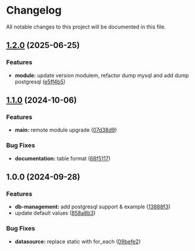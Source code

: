 # Changelog

All notable changes to this project will be documented in this file.

## [1.2.0](https://gitlab.com/espinlabs/gocloud/infrastructure-engine/global-modules/project/modules/aws/wrapper_rds_aurora/compare/v1.1.0...v1.2.0) (2025-06-25)

### Features

* **module:** update version modulem, refactor dump mysql and add dump postgresql ([e5ff4b5](https://gitlab.com/espinlabs/gocloud/infrastructure-engine/global-modules/project/modules/aws/wrapper_rds_aurora/commit/e5ff4b50b1ebd225c85ecdf450ecc68472c4b477))

## [1.1.0](https://gitlab.com/espinlabs/gocloud/infrastructure-engine/global-modules/project/modules/aws/wrapper_rds_aurora/compare/v1.0.0...v1.1.0) (2024-10-06)

### Features

* **main:** remote module upgrade ([07d38d9](https://gitlab.com/espinlabs/gocloud/infrastructure-engine/global-modules/project/modules/aws/wrapper_rds_aurora/commit/07d38d9c3920a6c40ee85355706a2c012705d1cd))

### Bug Fixes

* **documentation:** table format ([68f5117](https://gitlab.com/espinlabs/gocloud/infrastructure-engine/global-modules/project/modules/aws/wrapper_rds_aurora/commit/68f5117aa2b41a570c464aaa9ec94271b6f09ba0))

## 1.0.0 (2024-09-28)

### Features

* **db-management:** add postgresql support & example ([13888f3](https://gitlab.com/espinlabs/gocloud/infrastructure-engine/global-modules/project/modules/aws/wrapper_rds_aurora/commit/13888f3b802bd3a9110bb758faedaba449f00419))
* update default values ([858a8b3](https://gitlab.com/espinlabs/gocloud/infrastructure-engine/global-modules/project/modules/aws/wrapper_rds_aurora/commit/858a8b3249f5ed0ec32e02d9b3a4000e41b89cb3))

### Bug Fixes

* **datasource:** replace static with for_each ([09befe2](https://gitlab.com/espinlabs/gocloud/infrastructure-engine/global-modules/project/modules/aws/wrapper_rds_aurora/commit/09befe2374eb4ef3685c0a5294d030d5e5fe8cfc))
